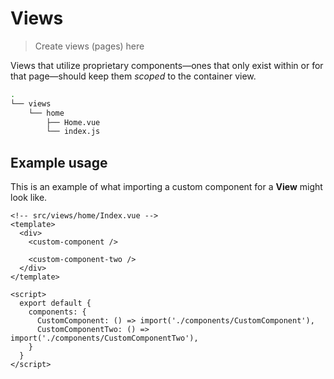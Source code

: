 # Views

> Create views (pages) here

Views that utilize proprietary components—ones that only exist within or for that page—should keep them _scoped_ to the container view.

```bash
.
└── views
    └── home
        ├── Home.vue
        └── index.js
```

## Example usage

This is an example of what importing a custom component for a **View** might look like.

```vue
<!-- src/views/home/Index.vue -->
<template>
  <div>
    <custom-component />

    <custom-component-two />
  </div>
</template>

<script>
  export default {
    components: {
      CustomComponent: () => import('./components/CustomComponent'),
      CustomComponentTwo: () => import('./components/CustomComponentTwo'),
    }
  }
</script>
```
